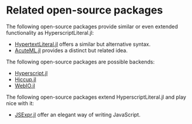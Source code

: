 # Related open-source packages

The following open-source packages provide similar or even extended functionality as HyperscriptLiteral.jl:

- [HypertextLiteral.jl](https://github.com/MechanicalRabbit/HypertextLiteral.jl) offers a similar but alternative syntax.
- [AcuteML.jl](https://github.com/aminya/AcuteML.jl) provides a distinct but related idea.

The following open-source packages are possible backends:

- [Hyperscript.jl](https://github.com/yurivish/Hyperscript.jl)
- [Hiccup.jl](https://github.com/JunoLab/Hiccup.jl)
- [WebIO.jl](https://github.com/JuliaGizmos/WebIO.jl)

The following open-source packages extend HyperscriptLiteral.jl and play nice with it:

- [JSExpr.jl](https://github.com/JuliaGizmos/JSExpr.jl) offer an elegant way of writing JavaScript.